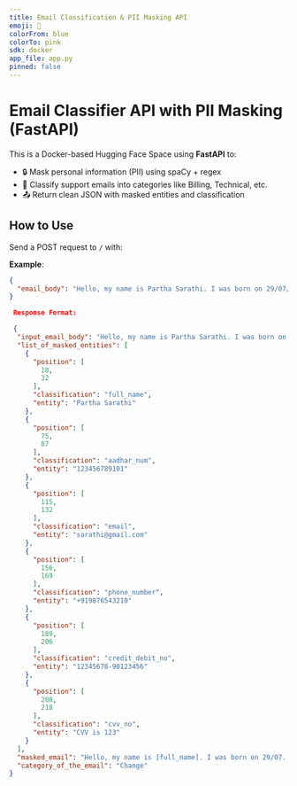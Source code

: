 ```yaml
---
title: Email Classification & PII Masking API
emoji: 📧
colorFrom: blue
colorTo: pink
sdk: docker
app_file: app.py
pinned: false
---
```


# Email Classifier API with PII Masking (FastAPI)

This is a Docker-based Hugging Face Space using **FastAPI** to:

- 🔒 Mask personal information (PII) using spaCy + regex
- 🧠 Classify support emails into categories like Billing, Technical, etc.
- 📤 Return clean JSON with masked entities and classification

## How to Use

Send a POST request to `/` with:

**Example**:

```json
{
  "email_body": "Hello, my name is Partha Sarathi. I was born on 29/07/2003. My Aadhar number is 1234 5678 9101 and my registered email is sarathi@gmail.com. You can contact me at 9876543210. My card number is 1234-5678-9012-3456, CVV is 123 and expiry date is 06/25. Please update my billing preferences accordingly"
}

 Response Format:

 {
  "input_email_body": "Hello, my name is Partha Sarathi. I was born on 29/07. My Aadhar number is 123456789101 and my registered email is sarathi@gmail.com. You can contact me at +919876543210. My card number is 12345678-90123456, CVV is 123 and expiry date is 6/25. Please update my billing preferences accordingly",
  "list_of_masked_entities": [
    {
      "position": [
        18,
        32
      ],
      "classification": "full_name",
      "entity": "Partha Sarathi"
    },
    {
      "position": [
        75,
        87
      ],
      "classification": "aadhar_num",
      "entity": "123456789101"
    },
    {
      "position": [
        115,
        132
      ],
      "classification": "email",
      "entity": "sarathi@gmail.com"
    },
    {
      "position": [
        156,
        169
      ],
      "classification": "phone_number",
      "entity": "+919876543210"
    },
    {
      "position": [
        189,
        206
      ],
      "classification": "credit_debit_no",
      "entity": "12345678-90123456"
    },
    {
      "position": [
        208,
        218
      ],
      "classification": "cvv_no",
      "entity": "CVV is 123"
    }
  ],
  "masked_email": "Hello, my name is [full_name]. I was born on 29/07. My Aadhar number is [aadhar_num] and my registered email is [email]. You can contact me at [phone_number]. My card number is [credit_debit_no], [cvv_no] and expiry date is 6/25. Please update my billing preferences accordingly",
  "category_of_the_email": "Change"
}
